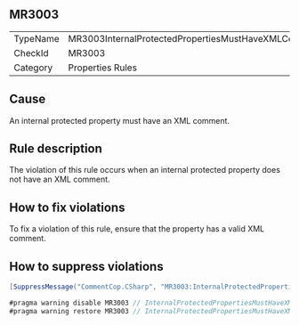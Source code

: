 ## MR3003

<table>
<tr>
  <td>TypeName</td>
  <td>MR3003InternalProtectedPropertiesMustHaveXMLComment</td>
</tr>
<tr>
  <td>CheckId</td>
  <td>MR3003</td>
</tr>
<tr>
  <td>Category</td>
  <td>Properties Rules</td>
</tr>
</table>

## Cause

An internal protected property must have an XML comment.

## Rule description

The violation of this rule occurs when an internal protected property does not have an XML comment.

## How to fix violations

To fix a violation of this rule, ensure that the property has a valid XML comment.

## How to suppress violations

```csharp
[SuppressMessage("CommentCop.CSharp", "MR3003:InternalProtectedPropertiesMustHaveXMLComment", Justification = "Reviewed.")]
```

```csharp
#pragma warning disable MR3003 // InternalProtectedPropertiesMustHaveXMLComment
#pragma warning restore MR3003 // InternalProtectedPropertiesMustHaveXMLComment
```